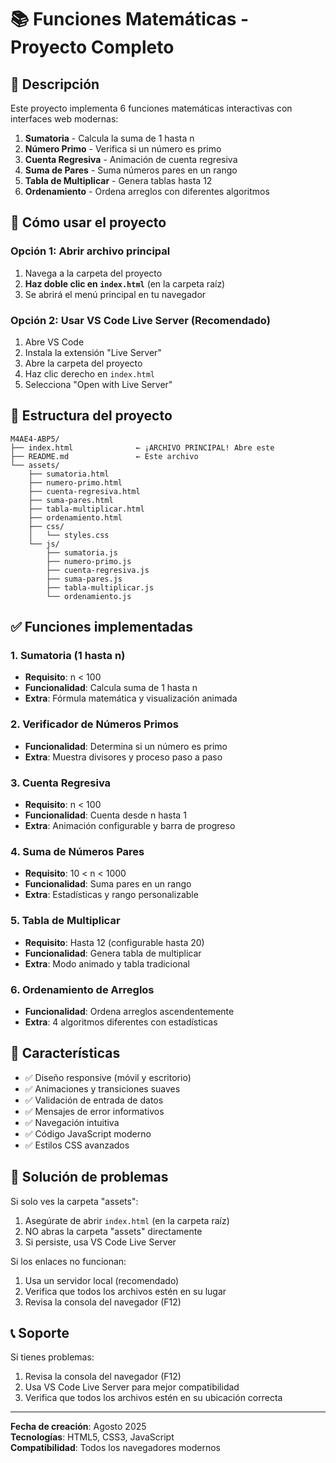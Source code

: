 # 📚 Funciones Matemáticas - Proyecto Completo

## 🎯 Descripción
Este proyecto implementa 6 funciones matemáticas interactivas con interfaces web modernas:

1. **Sumatoria** - Calcula la suma de 1 hasta n
2. **Número Primo** - Verifica si un número es primo
3. **Cuenta Regresiva** - Animación de cuenta regresiva
4. **Suma de Pares** - Suma números pares en un rango
5. **Tabla de Multiplicar** - Genera tablas hasta 12
6. **Ordenamiento** - Ordena arreglos con diferentes algoritmos

## 🚀 Cómo usar el proyecto

### Opción 1: Abrir archivo principal
1. Navega a la carpeta del proyecto
2. **Haz doble clic en `index.html`** (en la carpeta raíz)
3. Se abrirá el menú principal en tu navegador

### Opción 2: Usar VS Code Live Server (Recomendado)
1. Abre VS Code
2. Instala la extensión "Live Server"
3. Abre la carpeta del proyecto
4. Haz clic derecho en `index.html`
5. Selecciona "Open with Live Server"

## 📁 Estructura del proyecto
```
M4AE4-ABP5/
├── index.html              ← ¡ARCHIVO PRINCIPAL! Abre este
├── README.md               ← Este archivo
└── assets/
    ├── sumatoria.html
    ├── numero-primo.html
    ├── cuenta-regresiva.html
    ├── suma-pares.html
    ├── tabla-multiplicar.html
    ├── ordenamiento.html
    ├── css/
    │   └── styles.css
    └── js/
        ├── sumatoria.js
        ├── numero-primo.js
        ├── cuenta-regresiva.js
        ├── suma-pares.js
        ├── tabla-multiplicar.js
        └── ordenamiento.js
```

## ✅ Funciones implementadas

### 1. Sumatoria (1 hasta n)
- **Requisito**: n < 100
- **Funcionalidad**: Calcula suma de 1 hasta n
- **Extra**: Fórmula matemática y visualización animada

### 2. Verificador de Números Primos
- **Funcionalidad**: Determina si un número es primo
- **Extra**: Muestra divisores y proceso paso a paso

### 3. Cuenta Regresiva
- **Requisito**: n < 100
- **Funcionalidad**: Cuenta desde n hasta 1
- **Extra**: Animación configurable y barra de progreso

### 4. Suma de Números Pares
- **Requisito**: 10 < n < 1000
- **Funcionalidad**: Suma pares en un rango
- **Extra**: Estadísticas y rango personalizable

### 5. Tabla de Multiplicar
- **Requisito**: Hasta 12 (configurable hasta 20)
- **Funcionalidad**: Genera tabla de multiplicar
- **Extra**: Modo animado y tabla tradicional

### 6. Ordenamiento de Arreglos
- **Funcionalidad**: Ordena arreglos ascendentemente
- **Extra**: 4 algoritmos diferentes con estadísticas

## 🎨 Características
- ✅ Diseño responsive (móvil y escritorio)
- ✅ Animaciones y transiciones suaves
- ✅ Validación de entrada de datos
- ✅ Mensajes de error informativos
- ✅ Navegación intuitiva
- ✅ Código JavaScript moderno
- ✅ Estilos CSS avanzados

## 🔧 Solución de problemas

Si solo ves la carpeta "assets":
1. Asegúrate de abrir `index.html` (en la carpeta raíz)
2. NO abras la carpeta "assets" directamente
3. Si persiste, usa VS Code Live Server

Si los enlaces no funcionan:
1. Usa un servidor local (recomendado)
2. Verifica que todos los archivos estén en su lugar
3. Revisa la consola del navegador (F12)

## 📞 Soporte
Si tienes problemas:
1. Revisa la consola del navegador (F12)
2. Usa VS Code Live Server para mejor compatibilidad
3. Verifica que todos los archivos estén en su ubicación correcta

---
**Fecha de creación**: Agosto 2025  
**Tecnologías**: HTML5, CSS3, JavaScript   
**Compatibilidad**: Todos los navegadores modernos
